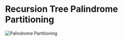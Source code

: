 # Recursion Tree Palindrome Partitioning
![Palindrome Partitioning](https://user-images.githubusercontent.com/75260179/153874736-758b64ab-3c39-4eea-b02c-7f9009666b14.jpeg)

